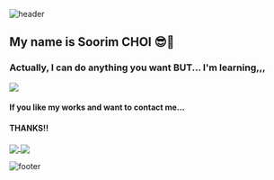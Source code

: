 ![header](https://capsule-render.vercel.app/api?type=Waving&color=gradient&height=300&section=header&text=Soorim%20CHOI&fontSize=90&animation=twinkling&fontAlignY=40)
## My name is Soorim CHOI 😎👋


<!--
**sxxrxm/sxxrxm** is a ✨ _special_ ✨ repository because its `README.md` (this file) appears on your GitHub profile.

-->
### Actually, I can do anything you want BUT... I'm learning,,,
<img src="https://img.shields.io/badge/Python-3766AB?style=flat-square&logo=Python&logoColor=white"/></a>
#### If you like my works and want to contact me... 
#### THANKS!!
<a href="https://github.com/anuraghazra/github-readme-stats">
  <img align="center" src="https://github-readme-stats.vercel.app/api/top-langs/?username=sxxrxm&layout=compact" />
</a>
<a href="https://github.com/anuraghazra/convoychat">
  <img align="center" src="https://github-readme-stats.vercel.app/api?username=sxxrxm&count_private&hide=issues,prs&true&show_icons=true" />
</a>

![footer](https://capsule-render.vercel.app/api?type=Waving&section=footer&color=gradient&height=300)
